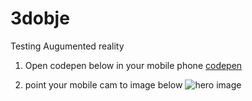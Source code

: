 # 3dobje
Testing Augumented reality
1. Open codepen below in your mobile phone
[codepen](https://codepen.io/iFun_Studios/pen/XGzewv)

2. point your mobile cam to image below
![hero image](https://jeromeetienne.github.io/AR.js/data/images/HIRO.jpg)

